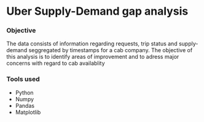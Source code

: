 <h1>Uber Supply-Demand gap analysis</h1>

<h3>Objective</h3>
The data consists of information regarding requests, trip status and supply-demand seggregated by timestamps for a cab company. The objective of this analysis is to identify areas of improvement and to adress major concerns with regard to cab availablity 

<h3>Tools used</h3>
<ul>
    <li>Python</li>
    <li>Numpy</li>
    <li>Pandas</li>
    <li>Matplotlib</li>
</ul>